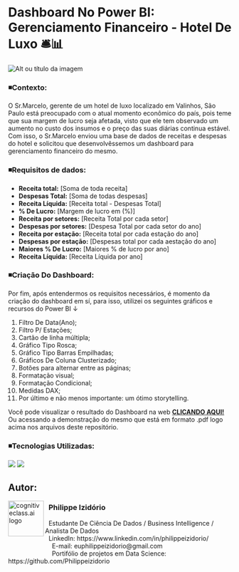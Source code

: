 # Dashboard No Power BI: Gerenciamento Financeiro - Hotel De Luxo 🛎️📊
![Alt ou título da imagem](https://github.com/user-attachments/assets/d13d053d-38d8-44b8-b969-f7ac8214ef01)
### ◾Contexto: 

O Sr.Marcelo, gerente de um hotel de luxo localizado em Valinhos, São Paulo está preocupado com o atual momento econômico do país, pois teme que sua margem de lucro seja afetada, visto que ele tem observado um aumento no custo dos insumos e o preço das suas diárias continua estável. Com isso, o Sr.Marcelo enviou uma base de dados de receitas e despesas do hotel e solicitou que desenvolvêssemos um dashboard para gerenciamento financeiro do mesmo.

### ◾Requisitos de dados: 

- **Receita total:** [Soma de toda receita]
- **Despesas Total:** [Soma de todas despesas]
- **Receita Líquida:** [Receita total - Despesas Total]
- **% De Lucro:** [Margem de lucro em (%)]
- **Receita por setores:** [Receita Total por cada setor]
- **Despesas por setores:** [Despesa Total por cada setor do ano]
- **Receita por estação:** [Receita total por cada estação do ano]
- **Despesas por estação:** [Despesas total por cada aestação do ano]
- **Maiores % De Lucro:** [Maiores % de lucro por ano]
- **Receita Líquida:** [Receita Líquida por ano]

### ◾Criação Do Dashboard:

Por fim, após entendermos os requisitos necessários, é momento da criação do dashboard em sí, para isso, utilizei os seguintes gráficos e recursos do Power BI ↓

1. Filtro De Data(Ano);
2. Filtro P/ Estações;
3. Cartão de linha múltipla;
4. Gráfico Tipo Rosca;
5. Gráfico Tipo Barras Empilhadas;
6. Gráficos De Coluna Clusterizado;
7. Botões para alternar entre as páginas;
8. Formatação visual;
9. Formatação Condicional;
10. Medidas DAX;
11. Por último e não menos importante: um ótimo storytelling.

Você pode visualizar o resultado do Dashboard na web [**CLICANDO AQUI!**](https://app.powerbi.com/view?r=eyJrIjoiMTQ3YzkwODUtZjc3ZC00MTgxLWEwODEtOTJhNjY2NmQ5MzI4IiwidCI6IjRhMTg3ZWI1LTNmM2UtNDViOS05ODZkLTI4ZTY3YzI4Njk1NiJ9) Ou acessando a demonstração do mesmo que está em formato .pdf logo acima nos arquivos deste repositório. 

### ◾Tecnologias Utilizadas: 
<div <br> 
<img src="https://img.shields.io/badge/Microsoft_Excel-217346?style=for-the-badge&logo=microsoft-excel&logoColor=white">
<img src="https://img.shields.io/badge/PowerBI-F2C811?style=for-the-badge&logo=Power%20BI&logoColor=white">
</div> 

## Autor:

<img  src="https://github.com/Philippeizidorio/AnaliseTRIM_AgenciaMKTDIGITAL/assets/145637595/9800ac43-2070-48d4-9002-dbf82f756f2c" width="80" alt="cognitiveclass.ai logo" align="left" /> 

### &nbsp;&nbsp;Philippe Izidório

<p>
&nbsp;&nbsp;Estudante De Ciência De Dados / Business Intelligence / Analista De Dados<br/>
&nbsp;&nbsp;LinkedIn: https://www.linkedin.com/in/philippeizidorio/<br/>
&nbsp;&nbsp;&nbsp;&nbsp;&nbsp;&nbsp;&nbsp;&nbsp;&nbsp;&nbsp;&nbsp;&nbsp;&nbsp;&nbsp;&nbsp;&nbsp;&nbsp;&nbsp;&nbsp;&nbsp;&nbsp;&nbsp;&nbsp;&nbsp;&nbsp;E-mail: euphilippeizidorio@gmail.com<br/>
&nbsp;&nbsp;&nbsp;&nbsp;&nbsp;&nbsp;&nbsp;&nbsp;&nbsp;&nbsp;&nbsp;&nbsp;&nbsp;&nbsp;&nbsp;&nbsp;&nbsp;&nbsp;&nbsp;&nbsp;&nbsp;&nbsp;&nbsp;&nbsp;&nbsp;Portifólio de projetos em Data Science: https://github.com/Philippeizidorio
</p>
